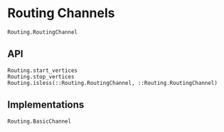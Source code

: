 # Routing Channels

```@docs
Routing.RoutingChannel
```

## API

```@docs
Routing.start_vertices
Routing.stop_vertices
Routing.isless(::Routing.RoutingChannel, ::Routing.RoutingChannel)
```

## Implementations

```@docs
Routing.BasicChannel
```
